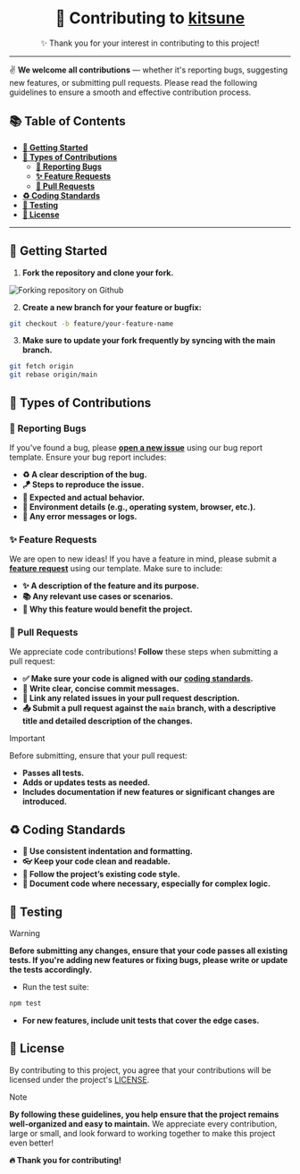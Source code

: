 <div align="center">
   <h1>🧱 Contributing to <a href='https://github.com/k4itrun/kitsune'>kitsune</a> </h1>
   <p>✨ Thank you for your interest in contributing to this project!</p>
</div>

---

✌ **We welcome all contributions** — whether it's reporting bugs, suggesting new features, or submitting pull requests. Please read the following guidelines to ensure a smooth and effective contribution process.

## 📚 Table of Contents

- **[🚀 Getting Started](#-getting-started)**
- **[🎯 Types of Contributions](#-types-of-contributions)**
   - **[🐛 Reporting Bugs](#-reporting-bugs)**
   - **[✨ Feature Requests](#-feature-requests)**
   - **[🔀 Pull Requests](#-pull-requests)**
- **[♻️ Coding Standards](#%EF%B8%8F-coding-standards)**
- **[🧪 Testing](#-testing)**
- **[📄 License](#-license)**

---

## 🚀 Getting Started

1. **Fork the repository and clone your fork.**

![Forking repository on Github](https://github.com/k4itrun/k4itrun/assets/103044629/4a071850-2a75-4fcb-94dd-046753c6b267)

2. **Create a new branch for your feature or bugfix:**
```bash
git checkout -b feature/your-feature-name
```
3. **Make sure to update your fork frequently by syncing with the main branch.**

```bash
git fetch origin
git rebase origin/main
```

## 🎯 Types of Contributions

### 🐛 Reporting Bugs

If you've found a bug, please **[open a new issue](.github/ISSUE_TEMPLATE/bug_report.md)** using our bug report template. Ensure your bug report includes:

- **♻ A clear description of the bug.**
- **🪁 Steps to reproduce the issue.**
- **🎯 Expected and actual behavior.**
- **🧩 Environment details (e.g., operating system, browser, etc.).**
- **🚨 Any error messages or logs.**

### ✨ Feature Requests

We are open to new ideas! If you have a feature in mind, please submit a **[feature request](.github/ISSUE_TEMPLATE/feature_request.md)** using our template. Make sure to include:

- **✨ A description of the feature and its purpose.**
- **📚 Any relevant use cases or scenarios.**
- **🚀 Why this feature would benefit the project.**

### 🔀 Pull Requests

We appreciate code contributions! **Follow** these steps when submitting a pull request:

- **✅ Make sure your code is aligned with our [coding standards](#%EF%B8%8F-coding-standards).**
- **📝 Write clear, concise commit messages.**
- **🔗 Link any related issues in your pull request description.**
- **📤 Submit a pull request against the `main` branch, with a descriptive title and detailed description of the changes.**

> [!IMPORTANT]
> Before submitting, ensure that your pull request:
> 
> - **Passes all tests.**
> - **Adds or updates tests as needed.**
> - **Includes documentation if new features or significant changes are introduced.**

## ♻️ Coding Standards

- **🧹 Use consistent indentation and formatting.**
- **👓 Keep your code clean and readable.**
- **🧭 Follow the project’s existing code style.**
- **📝 Document code where necessary, especially for complex logic.**

## 🧪 Testing

> [!WARNING]
> **Before submitting any changes, ensure that your code passes all existing tests. If you're adding new features or fixing bugs, please write or update the tests accordingly.**

- Run the test suite:
```bash
npm test
```
- **For new features, include unit tests that cover the edge cases.**

## 📄 License

By contributing to this project, you agree that your contributions will be licensed under the project's [LICENSE](license.md).

> [!NOTE]
> **By following these guidelines, you help ensure that the project remains well-organized and easy to maintain.**
> We appreciate every contribution, large or small, and look forward to working together to make this project even better!
> 
> **🔥 Thank you for contributing!**